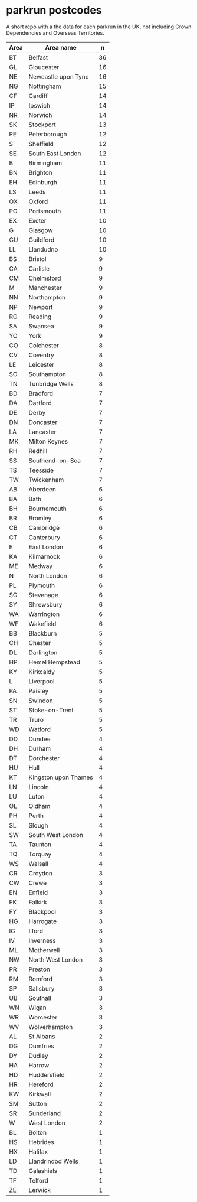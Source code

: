 # parkrun postcodes

A short repo with a the data for each parkrun in the UK, not including Crown Dependencies and Overseas Territories.


| Area | Area name         | n  |
|------|------------------|----|
| BT | Belfast | 36 |
| GL | Gloucester | 16 |
| NE | Newcastle upon Tyne | 16 |
| NG | Nottingham | 15 |
| CF | Cardiff | 14 |
| IP | Ipswich | 14 |
| NR | Norwich | 14 |
| SK | Stockport | 13 |
| PE | Peterborough | 12 |
| S | Sheffield | 12 |
| SE | South East London | 12 |
| B | Birmingham | 11 |
| BN | Brighton | 11 |
| EH | Edinburgh | 11 |
| LS | Leeds | 11 |
| OX | Oxford | 11 |
| PO | Portsmouth | 11 |
| EX | Exeter | 10 |
| G | Glasgow | 10 |
| GU | Guildford | 10 |
| LL | Llandudno | 10 |
| BS | Bristol | 9 |
| CA | Carlisle | 9 |
| CM | Chelmsford | 9 |
| M | Manchester | 9 |
| NN | Northampton | 9 |
| NP | Newport | 9 |
| RG | Reading | 9 |
| SA | Swansea | 9 |
| YO | York | 9 |
| CO | Colchester | 8 |
| CV | Coventry | 8 |
| LE | Leicester | 8 |
| SO | Southampton | 8 |
| TN | Tunbridge Wells | 8 |
| BD | Bradford | 7 |
| DA | Dartford | 7 |
| DE | Derby | 7 |
| DN | Doncaster | 7 |
| LA | Lancaster | 7 |
| MK | Milton Keynes | 7 |
| RH | Redhill | 7 |
| SS | Southend-on-Sea | 7 |
| TS | Teesside | 7 |
| TW | Twickenham | 7 |
| AB | Aberdeen | 6 |
| BA | Bath | 6 |
| BH | Bournemouth | 6 |
| BR | Bromley | 6 |
| CB | Cambridge | 6 |
| CT | Canterbury | 6 |
| E | East London | 6 |
| KA | Kilmarnock | 6 |
| ME | Medway | 6 |
| N | North London | 6 |
| PL | Plymouth | 6 |
| SG | Stevenage | 6 |
| SY | Shrewsbury | 6 |
| WA | Warrington | 6 |
| WF | Wakefield | 6 |
| BB | Blackburn | 5 |
| CH | Chester | 5 |
| DL | Darlington | 5 |
| HP | Hemel Hempstead | 5 |
| KY | Kirkcaldy | 5 |
| L | Liverpool | 5 |
| PA | Paisley | 5 |
| SN | Swindon | 5 |
| ST | Stoke-on-Trent | 5 |
| TR | Truro | 5 |
| WD | Watford | 5 |
| DD | Dundee | 4 |
| DH | Durham | 4 |
| DT | Dorchester | 4 |
| HU | Hull | 4 |
| KT | Kingston upon Thames | 4 |
| LN | Lincoln | 4 |
| LU | Luton | 4 |
| OL | Oldham | 4 |
| PH | Perth | 4 |
| SL | Slough | 4 |
| SW | South West London | 4 |
| TA | Taunton | 4 |
| TQ | Torquay | 4 |
| WS | Walsall | 4 |
| CR | Croydon | 3 |
| CW | Crewe | 3 |
| EN | Enfield | 3 |
| FK | Falkirk | 3 |
| FY | Blackpool | 3 |
| HG | Harrogate | 3 |
| IG | Ilford | 3 |
| IV | Inverness | 3 |
| ML | Motherwell | 3 |
| NW | North West London | 3 |
| PR | Preston | 3 |
| RM | Romford | 3 |
| SP | Salisbury | 3 |
| UB | Southall | 3 |
| WN | Wigan | 3 |
| WR | Worcester | 3 |
| WV | Wolverhampton | 3 |
| AL | St Albans | 2 |
| DG | Dumfries | 2 |
| DY | Dudley | 2 |
| HA | Harrow | 2 |
| HD | Huddersfield | 2 |
| HR | Hereford | 2 |
| KW | Kirkwall | 2 |
| SM | Sutton | 2 |
| SR | Sunderland | 2 |
| W | West London | 2 |
| BL | Bolton | 1 |
| HS | Hebrides | 1 |
| HX | Halifax | 1 |
| LD | Llandrindod Wells | 1 |
| TD | Galashiels | 1 |
| TF | Telford | 1 |
| ZE | Lerwick | 1 |
